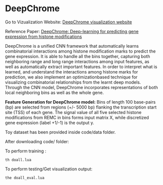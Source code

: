 # DeepChrome

Go to Vizualization Website: [DeepChrome visualization website](qdataw.cs.virginia.edu)

Reference Paper: [DeepChrome: Deep-learning for predicting gene expression from histone modifications](https://arxiv.org/abs/1607.02078)

DeepChrome is a unified CNN framework that automatically learns combinatorial interactions among histone modification marks to predict the gene expression. It is able to handle all the bins together, capturing both neighboring range and long range interactions among input features, as well as automatically extract important features. In order to interpret what is learned, and understand the interactions among histone marks for prediction, we also implement an optimizationbased technique for visualizing combinatorial relationships from the
learnt deep models. Through the CNN model, DeepChrome incorporates representations of both local neighboring bins as well as the whole gene.

**Feature Generation for DeepChrome model:** 
Bins of length 100 base-pairs (bp) are selected from regions (+/- 5000 bp) flanking the transcription start site (TSS) of each gene. The signal value of all five selected histone modifications from REMC in bins forms input matrix X, while discretized gene expression (label +1/-1) is the output y.

Toy dataset has been provided inside code/data folder.

After downloading code/ folder:

To perform training : 
```
th doall.lua
```
To perform testing/Get visualization output: 
```
the doall_eval.lua
```
